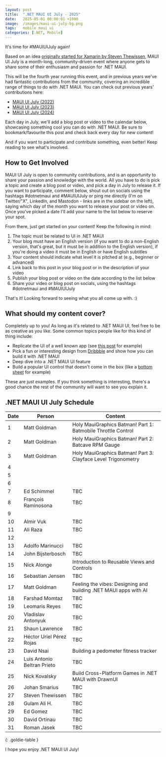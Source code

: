 ```yaml
---
layout: post
title:  ".NET MAUI UI July - 2025"
date:   2025-05-01 00:00:01 +1000
image:  /images/maui-ui-july-bg.png
tags:   mobile maui ui
categories: [.NET, Mobile]
---
```


It's time for #MAUIUIJuly again!

Based on an idea [originally started for Xamarin by Steven Thewissen](https://thewissen.io/introducing-xamarin-ui-july/), MAUI UI July is a month-long, community-driven event where anyone gets to share some of their enthusiasm and passion for .NET MAUI.

This will be the fourth year running this event, and in previous years we've had fantastic contributions from the community, covering an incredible range of things to do with .NET MAUI. You can check out previous years' contributions here:

* [MAUI UI July (2022)](/posts/maui-ui-july)
* [MAUI UI July (2023)](/posts/maui-ui-july-23)
* [MAUI UI July (2024)](/posts/mauiuijuly-24/)

Each day in July, we'll add a blog post or video to the calendar below, showcasing something cool you can do with .NET MAUI. Be sure to bookmark/favourite this post and check back every day for new content!

And if you want to participate and contribute something, even better! Keep reading to see what's involved.

## How to Get Involved

MAUI UI July is open to community contributions, and is an opportunity to share your passion and knowledge with the world. All you have to do is pick a topic and create a blog post or video, and pick a day in July to release it. If you want to participate, comment below, shout out on socials using the hashtags #dotnetmaui and #MAUIUIJuly or ping me directly (I'm on Twitter/"X", LinkedIn, and Mastodon - links are in the sidebar on the left), saying which day of the month you want to release your post or video on. Once you've picked a date I'll add your name to the list below to reserve your spot.

From there, just get started on your content! Keep the following in mind:

1. The topic must be related to UI in .NET MAUI
2. Your blog must have an English version (if you want to do a non-English version, that's great, but it must be in addition to the English version), if you're doing a video it must be in English or have English subtitles
3. Your content should indicate what level it is pitched at (e.g., beginner or advanced)
4. Link back to this post in your blog post or in the description of your video
5. Publish your blog post or video on the date according to the list below
6. Share your video or blog post on socials, using the hashtags #dotnetmaui and #MAUIUIJuly

That's it! Looking forward to seeing what you all come up with. :)

## What should my content cover?

Completely up to you! As long as it's related to .NET MAUI UI, feel free to be as creative as you like. Some common topics people like for this kind of thing include:

* Replicate the UI of a well known app (see [this post](/posts/outlook-clone) for example)
* Pick a fun or interesting design from [Dribbble](https://dribbble.com) and show how you can build it with .NET MAUI
* Deep dive into a .NET MAUI UI feature
* Build a popular UI control that doesn't come in the box (like a [bottom sheet](https://blogs.xgenoapps.com/post/2022/07/23/maui-bottom-sheet) for example)

These are just examples. If you think something is interesting, there's a good chance the rest of the community will want to see you explain it.


## .NET MAUI UI July Schedule

| Date | Person                      | Content                                                          |
| ---- | --------------------------- | ---------------------------------------------------------------- |
| 1    | Matt Goldman                | Holy MauiGraphics Batman! Part 1: Batmobile Throttle Control     |
| 2    | Matt Goldman                | Holy MauiGraphics Batman! Part 2: Batcave RPM Gauge              |
| 3    | Matt Goldman                | Holy MauiGraphics Batman! Part 3: Clayface Level Trigonometry    |
| 4    |                             |                                                                  |
| 5    |                             |                                                                  |
| 6    |                             |                                                                  |
| 7    | Ed Schimmel                 | TBC                                                              |
| 8    | François Raminosona         | TBC                                                              |
| 9    |                             |                                                                  |
| 10   | Almir Vuk                   | TBC                                                              |
| 11   | Ali Raza                    | TBC                                                              |
| 12   |                             |                                                                  |
| 13   | Adolfo Marinucci            | TBC                                                              |
| 14   | John Bijsterbosch           | TBC                                                              |
| 15   | Nick Alonge                 | Introduction to Reusable Views and Controls                      |
| 16   | Sebastian Jensen            | TBC                                                              |
| 17   | Matt Goldman                | Feeling the vibes: Designing and building .NET MAUI apps with AI |
| 18   | Farshad Momtaz              | TBC                                                              |
| 19   | Leomaris Reyes              | TBC                                                              |
| 20   | Vladislav Antonyuk          | TBC                                                              |
| 21   | Shaun Lawrence              | TBC                                                              |
| 22   | Héctor Uriel Pérez Rojas    | TBC                                                              |
| 23   | David Nsai                  | Building a pedometer fitness tracker                             |
| 24   | Luis Antonio Beltran Prieto | TBC                                                              |
| 25   | Nick Kovalsky               | Build Cross-Platform Games in .NET MAUI with DrawnUI             |
| 26   | Johan Smarius               | TBC                                                              |
| 27   | Steven Thewissen            | TBC                                                              |
| 28   | Gulam Ali H.                | TBC                                                              |
| 29   | Ed Gomez                    | TBC                                                              |
| 30   | David Ortinau               | TBC                                                              |
| 31   | Roman Jasek                 | TBC                                                              |

{: .goldie-table }

I hope you enjoy .NET MAUI UI July!
